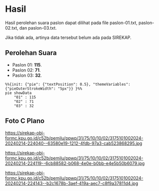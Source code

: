 # Hasil

Hasil perolehan suara paslon dapat dilihat pada file paslon-01.txt, paslon-02.txt, dan paslon-03.txt.

Jika tidak ada, artinya data tersebut belum ada pada SIREKAP.

## Perolehan Suara

 * Paslon 01: **115**.
 * Paslon 02: **71**.
 * Paslon 03: **32**.

```mermaid
%%{init: {"pie": {"textPosition": 0.5}, "themeVariables": {"pieOuterStrokeWidth": "5px"}} }%%
pie showData
    "01" : 115
    "02" : 71
    "03" : 32
```
## Foto C Plano

https://sirekap-obj-formc.kpu.go.id/c52b/pemilu/ppwp/31/75/10/10/02/3175101002024-20240214-224040--63580e19-1212-4fdb-97a3-cab523868295.jpg

https://sirekap-obj-formc.kpu.go.id/c52b/pemilu/ppwp/31/75/10/10/02/3175101002024-20240214-224119--6cb88582-b068-4e0e-b0bb-e4e5b50b6079.jpg

https://sirekap-obj-formc.kpu.go.id/c52b/pemilu/ppwp/31/75/10/10/02/3175101002024-20240214-224143--b2c1678b-3aef-419a-aec7-c8f9a37811d4.jpg

